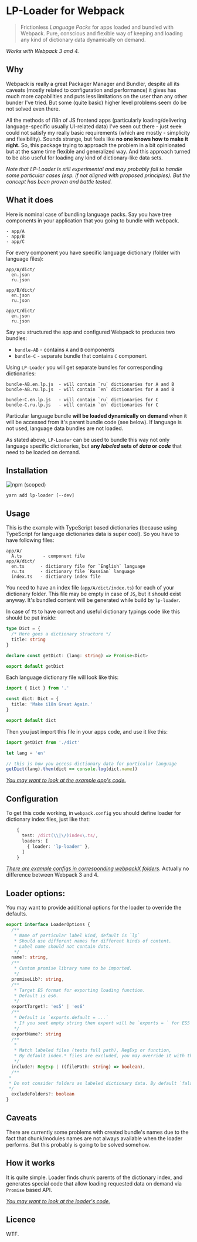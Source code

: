# LP-Loader for Webpack

> Frictionless *Language Packs* for apps loaded and bundled with Webpack. Pure, conscious and flexible way of keeping and loading any kind of dictionary data dynamically on demand.

*Works with Webpack 3 and 4.*

## Why

Webpack is really a great Packager Manager and Bundler, despite all its caveats (mostly related to configuration and performance) it gives has much more capabilities and puts less limitations on the user than any other bunder I've tried. But some (quite basic) higher level problems seem do be not solved even there.

All the methods of i18n of JS frontend apps (particularly loading/delivering language-specific usually UI-related data) I've seen out there - just ~~suck~~ could not satisfy my really basic requirements (which are mostly - simplicity and flexibility). Sounds strange, but feels like **no one knows how to make it right.** So, this package trying to approach the problem in a bit opinionated but at the same time flexible and generalized way. And this approach turned to be also useful for loading any kind of dictionary-like data sets.

*Note that LP-Loader is still experimental and may probably fail to handle some particular cases (esp. if not aligned with proposed principles). But the concept has been proven and battle tested.*

## What it does

Here is nominal case of bundling language packs. Say you have tree components in your application that you going to bundle with webpack.

```
- app/A
- app/B
- app/C
```
For every component you have specific language dictionary (folder with language files):

```
app/A/dict/
  en.json
  ru.json

app/B/dict/
  en.json
  ru.json

app/C/dict/
  en.json
  ru.json
```

Say you structured the app and configured Webpack to produces two bundles: 
- `bundle-AB` - contains `A` and `B` components 
- `bundle-C` - separate bundle that contains `C` component.

Using `LP-Loader` you will get separate bundles for corresponding dictionaries:

```
bundle-AB.en.lp.js  - will contain `ru` dictionaries for A and B
bundle-AB.ru.lp.js  - will contain `en` dictionaries for A and B

bundle-C.en.lp.js   - will contain `ru` dictionaries for C
bundle-C.ru.lp.js   - will contain `en` dictionaries for C
```

Particular language bundle **will be loaded dynamically on demand** when it will be accessed from it's parent bundle code (see below). If language is not used, language data bundles are not loaded.

As stated above, `LP-Loader` can be used to bundle this way not only language specific dictionaries, but **any *labeled* sets of *data* or *code*** that need to be loaded on demand.

## Installation

![npm (scoped)](https://img.shields.io/npm/v/lp-loader.svg?maxAge=86400)


```
yarn add lp-loader [--dev]
```

## Usage

This is the example with TypeScript based dictionaries (because using TypeScript for language dictionaries data is super cool). So you have to have following files:

```
app/A/
  A.ts        - component file
app/A/dict/
  en.ts      - dictionary file for `English` language
  ru.ts      - dictionary file `Russian` language
  index.ts   - dictionary index file

```

You need to have an index file (`app/A/dict/index.ts`) for each of your dictionary folder. This file may be empty in case of `JS`, but it should exist anyway. It's bundled content will be generated while build by `lp-loader`. 

In case of `TS` to have correct and useful dictionary typings code like this should be put inside:

```ts
type Dict = { 
  /* Here goes a dictionary structure */ 
  title: string
}

declare const getDict: (lang: string) => Promise<Dict>

export default getDict
```

Each language dictionary file will look like this:

```ts
import { Dict } from '.'

const dict: Dict = { 
  title: 'Make i18n Great Again.'
}

export default dict
```

Then you just import this file in your apps code, and use it like this:

```ts
import getDict from './dict'

let lang = 'en'

// this is how you access dictionary data for particular language
getDict(lang).then(dict => console.log(dict.name))
```

[*You may want to look at the example app's code.*](./app)

## Configuration

To get this code working, in `webpack.config` you should define loader for dictionary index files, just like that:

```ts
    {
      test: /dict(\\|\/)index\.ts/, 
      loaders: [
        { loader: 'lp-loader' },
      ]
    }    
```

[*There are example configs in corresponding webpackX folders*](./webpack4/webpack.config.ts). Actually no difference between Webpack 3 and 4.

## Loader options:

You may want to provide additional options for the loader to override the defaults.

```ts
export interface LoaderOptions {
  /**
   * Name of particular label kind, default is `lp`
   * Should use different names for different kinds of content.
   * Label name should not contain dots.
   */
  name?: string,
  /**
   * Custom promise library name to be imported. 
   */
  promiseLib?: string,
  /**
   * Target ES format for exporting loading function.
   * Default is es6.
   */
  exportTarget?: 'es5' | 'es6'
  /**
   * Default is `exports.default = ...`
   * If you seet empty string then export will be `exports = ` for ES5 format
   */
  exportName?: string
  /**
   * 
   * Match labeled files (tests full path), RegExp or function, 
   * By default index.* files are excluded, you may override it with this option.
   */
  include?: RegExp | ((filePath: string) => boolean),
  /**
 * 
 * Do not consider folders as labeled dictionary data. By default `false`
 */
  excludeFolders?: boolean
}
```

## Caveats

There are currently some problems with created bundle's names due to the fact that chunk/modules names are not always available when the loader performs. But this probably is going to be solved somehow.

## How it works

It is quite simple. Loader finds chunk parents of the dictionary index, and generates special code that allow loading requested data on demand via `Promise` based API.

[*You may want to look at the loader's code.*](./src/lp-loader.ts)

## Licence

WTF.